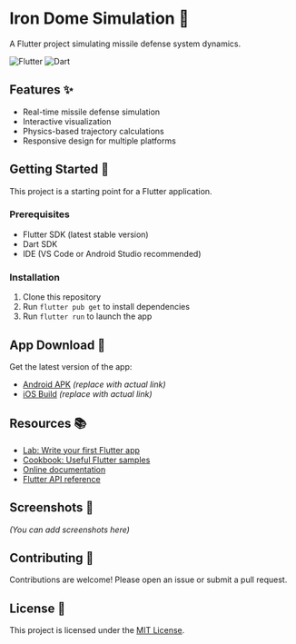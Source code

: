# Iron Dome Simulation 🚀

A Flutter project simulating missile defense system dynamics.

![Flutter](https://img.shields.io/badge/Flutter-%2302569B.svg?style=for-the-badge&logo=Flutter&logoColor=white)
![Dart](https://img.shields.io/badge/dart-%230175C2.svg?style=for-the-badge&logo=dart&logoColor=white)

## Features ✨

- Real-time missile defense simulation
- Interactive visualization
- Physics-based trajectory calculations
- Responsive design for multiple platforms

## Getting Started 🏁

This project is a starting point for a Flutter application.

### Prerequisites
- Flutter SDK (latest stable version)
- Dart SDK
- IDE (VS Code or Android Studio recommended)

### Installation
1. Clone this repository
2. Run `flutter pub get` to install dependencies
3. Run `flutter run` to launch the app

## App Download 📲

Get the latest version of the app:
- [Android APK](https://example.com/iron_dome_simulation.apk) *(replace with actual link)*
- [iOS Build](https://example.com/iron_dome_simulation.ipa) *(replace with actual link)*

## Resources 📚

- [Lab: Write your first Flutter app](https://docs.flutter.dev/get-started/codelab)
- [Cookbook: Useful Flutter samples](https://docs.flutter.dev/cookbook)
- [Online documentation](https://docs.flutter.dev/)
- [Flutter API reference](https://api.flutter.dev/)

## Screenshots 📸

*(You can add screenshots here)*

## Contributing 🤝

Contributions are welcome! Please open an issue or submit a pull request.

## License 📄

This project is licensed under the [MIT License](LICENSE).
